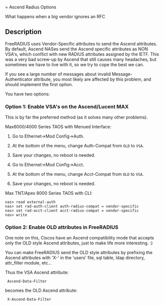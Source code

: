 = Ascend Radius Options

What happens when a big vendor ignores an RFC

## Description

FreeRADIUS uses Vendor-Specific attributes to send the Ascend attributes.
By default, Ascend NASes send the Ascend specific attributes as NON VSA's,
which conflict with new RADIUS attributes assigned by the IETF.  This was
a very bad screw-up by Ascend that still causes many headaches, but sometimes
we have to live with it, so we try to cope the best we can.

If you see a large number of messages about invalid Message-Authenticator
attribute, you most likely are affected by this problem, and should implement
the first option.

You have two options:

### Option 1: Enable VSA's on the Ascend/Lucent MAX

This is by far the preferred method (as it solves many other problems).

Max6000/4000 Series TAOS with Menued Interface:

  1. Go to Ethernet->Mod Config->Auth.
  2. At the bottom of the menu, change Auth-Compat from `OLD` to `VSA`.
  3. Save your changes, no reboot is needed.

  1. Go to Ethernet->Mod Config->Acct.
  2. At the bottom of the menu, change Acct-Compat from `OLD` to `VSA`.
  3. Save your changes, no reboot is needed.

Max TNT/Apex 8000 Series TAOS with CLI:

    nas> read external-auth
    nas> set rad-auth-client auth-radius-compat = vendor-specific
    nas> set rad-acct-client acct-radius-compat = vendor-specific
    nas> write

### Option 2: Enable OLD attributes in FreeRADIUS

  One note on this, Ciscos have an Ascend compatibility mode that
  accepts only the OLD style Ascend attributes, just to make life more
  interesting.  :)

  You can make FreeRADIUS send the OLD style attributes by prefixing the
  Ascend attributes with 'X-' in the 'users' file, sql table, ldap directory,
  attr_filter module, etc...

  Thus the VSA Ascend attribute:

     Ascend-Data-Filter

  becomes the OLD Ascend attribute:

     X-Ascend-Data-Filter
